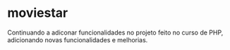 # moviestar
 Continuando a adiconar funcionalidades no projeto feito no curso de PHP, adicionando novas funcionalidades e melhorias.
